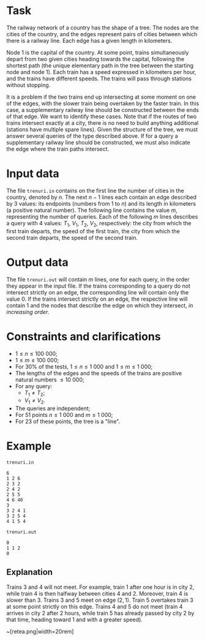 # Task

The railway network of a country has the shape of a tree. The nodes are the cities of the country, and the edges represent pairs of cities between which there is a railway line. Each edge has a given length in kilometers.

Node $1$ is the capital of the country. At some point, trains simultaneously depart from two given cities heading towards the capital, following the shortest path (the unique elementary path in the tree between the starting node and node $1$). Each train has a speed expressed in kilometers per hour, and the trains have different speeds. The trains will pass through stations without stopping. 

It is a problem if the two trains end up intersecting at some moment on one of the edges, with the slower train being overtaken by the faster train. In this case, a supplementary railway line should be constructed between the ends of that edge. We want to identify these cases. Note that if the routes of two trains intersect exactly at a city, there is no need to build anything additional (stations have multiple spare lines). Given the structure of the tree, we must answer several queries of the type described above. If for a query a supplementary railway line should be constructed, we must also indicate the edge where the train paths intersect.

# Input data

The file `trenuri.in` contains on the first line the number of cities in the country, denoted by $n$. The next $n-1$ lines each contain an edge described by $3$ values: its endpoints (numbers from $1$ to $n$) and its length in kilometers (a positive natural number). The following line contains the value $m$, representing the number of queries. Each of the following $m$ lines describes a query with 4 values: $T_1$, $V_1$, $T_2$, $V_2$, respectively: the city from which the first train departs, the speed of the first train, the city from which the second train departs, the speed of the second train.

# Output data

The file `trenuri.out` will contain $m$ lines, one for each query, in the order they appear in the input file. If the trains corresponding to a query do not intersect strictly on an edge, the corresponding line will contain only the value $0$. If the trains intersect strictly on an edge, the respective line will contain $1$ and the nodes that describe the edge on which they intersect, *in increasing order*.

# Constraints and clarifications

* $1 \leq n \leq 100\ 000$;
* $1 \leq m \leq 100\ 000$;
* For $30\%$ of the tests, $1 \leq n \leq 1\ 000$ and $1 \leq m \leq 1\ 000$;
* The lengths of the edges and the speeds of the trains are positive natural numbers $\leq 10\ 000$;
* For any query:
  * $T_1 \neq T_2$;
  * $V_1 \neq V_2$.
* The queries are independent;
* For $51$ points $n \leq 1\ 000$ and $m \leq 1\ 000$;
* For $23$ of these points, the tree is a "line".

# Example

`trenuri.in`
```
6
1 2 6
2 3 2
2 4 2
2 5 5
4 6 40
3
3 2 4 1
3 2 5 4
4 1 5 4
```

`trenuri.out`
```
0
1 1 2
0
```

## Explanation

Trains $3$ and $4$ will not meet. For example, train $1$ after one hour is in city $2$, while train $4$ is then halfway between cities $4$ and $2$. Moreover, train $4$ is slower than $3$.
Trains $3$ and $5$ meet on edge $(2, 1)$. Train $5$ overtakes train $3$ at some point strictly on this edge.
Trains $4$ and $5$ do not meet (train $4$ arrives in city $2$ after $2$ hours, while train $5$ has already passed by city $2$ by that time, heading toward $1$ and with a greater speed).

~[retea.png|width=20rem]